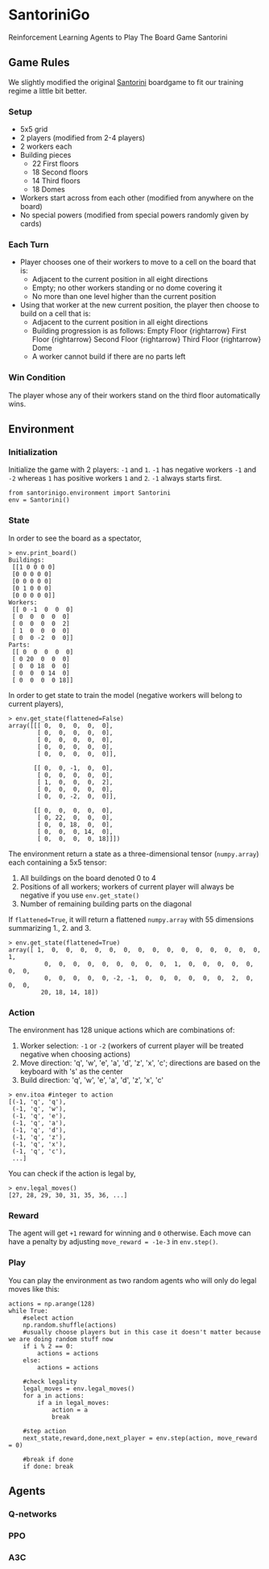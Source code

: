 # SantoriniGo
Reinforcement Learning Agents to Play The Board Game Santorini

## Game Rules
We slightly modified the original [Santorini](https://boardgamegeek.com/boardgame/194655/santorini) boardgame to fit our training regime a little bit better.

### Setup
* 5x5 grid
* 2 players (modified from 2-4 players)
* 2 workers each
* Building pieces
    * 22 First floors
    * 18 Second floors
    * 14 Third floors
    * 18 Domes
* Workers start across from each other (modified from anywhere on the board)
* No special powers (modified from special powers randomly given by cards)

### Each Turn
* Player chooses one of their workers to move to a cell on the board that is:
    * Adjacent to the current position in all eight directions
    * Empty; no other workers standing or no dome covering it
    * No more than one level higher than the current position
* Using that worker at the new current position, the player then choose to build on a cell that is:
    * Adjacent to the current position in all eight directions
    * Building progression is as follows: Empty Floor \{rightarrow} First Floor \{rightarrow} Second Floor \{rightarrow} Third Floor \{rightarrow} Dome
    * A worker cannot build if there are no parts left
    
### Win Condition
The player whose any of their workers stand on the third floor automatically wins.

## Environment

### Initialization

Initialize the game with 2 players: `-1` and `1`. `-1` has negative workers `-1` and `-2` whereas `1` has positive workers `1` and `2`. `-1` always starts first.

```
from santorinigo.environment import Santorini
env = Santorini()
```

### State

In order to see the board as a spectator,

```
> env.print_board()
Buildings:
 [[1 0 0 0 0]
 [0 0 0 0 0]
 [0 0 0 0 0]
 [0 1 0 0 0]
 [0 0 0 0 0]]
Workers:
 [[ 0 -1  0  0  0]
 [ 0  0  0  0  0]
 [ 0  0  0  0  2]
 [ 1  0  0  0  0]
 [ 0  0 -2  0  0]]
Parts:
 [[ 0  0  0  0  0]
 [ 0 20  0  0  0]
 [ 0  0 18  0  0]
 [ 0  0  0 14  0]
 [ 0  0  0  0 18]]
```

In order to get state to train the model (negative workers will belong to current players),

```
> env.get_state(flattened=False)
array([[[ 0,  0,  0,  0,  0],
        [ 0,  0,  0,  0,  0],
        [ 0,  0,  0,  0,  0],
        [ 0,  0,  0,  0,  0],
        [ 0,  0,  0,  0,  0]],

       [[ 0,  0, -1,  0,  0],
        [ 0,  0,  0,  0,  0],
        [ 1,  0,  0,  0,  2],
        [ 0,  0,  0,  0,  0],
        [ 0,  0, -2,  0,  0]],

       [[ 0,  0,  0,  0,  0],
        [ 0, 22,  0,  0,  0],
        [ 0,  0, 18,  0,  0],
        [ 0,  0,  0, 14,  0],
        [ 0,  0,  0,  0, 18]]])
```

The environment return a state as a three-dimensional tensor (`numpy.array`) each containing a 5x5 tensor:
1. All buildings on the board denoted 0 to 4
2. Positions of all workers; workers of current player will always be negative if you use `env.get_state()`
3. Number of remaining building parts on the diagonal

If `flattened=True`, it will return a flattened `numpy.array` with 55 dimensions summarizing 1., 2. and 3.

```
> env.get_state(flattened=True)
array([ 1,  0,  0,  0,  0,  0,  0,  0,  0,  0,  0,  0,  0,  0,  0,  0,  1,
          0,  0,  0,  0,  0,  0,  0,  0,  0,  1,  0,  0,  0,  0,  0,  0,  0,
          0,  0,  0,  0,  0, -2, -1,  0,  0,  0,  0,  0,  0,  2,  0,  0,  0,
         20, 18, 14, 18])
```

### Action

The environment has 128 unique actions which are combinations of:
1. Worker selection: `-1` or `-2` (workers of current player will be treated negative when choosing actions)
2. Move direction: 'q', 'w', 'e', 'a', 'd', 'z', 'x', 'c'; directions are based on the keyboard with 's' as the center
3. Build direction: 'q', 'w', 'e', 'a', 'd', 'z', 'x', 'c'

```
> env.itoa #integer to action
[(-1, 'q', 'q'),
 (-1, 'q', 'w'),
 (-1, 'q', 'e'),
 (-1, 'q', 'a'),
 (-1, 'q', 'd'),
 (-1, 'q', 'z'),
 (-1, 'q', 'x'),
 (-1, 'q', 'c'),
 ...]
```

You can check if the action is legal by,

```
> env.legal_moves()
[27, 28, 29, 30, 31, 35, 36, ...]
```

### Reward
The agent will get `+1` reward for winning and `0` otherwise. Each move can have a penalty by adjusting `move_reward = -1e-3` in `env.step()`. 

### Play

You can play the environment as two random agents who will only do legal moves like this:

```
actions = np.arange(128)
while True:
    #select action
    np.random.shuffle(actions)
    #usually choose players but in this case it doesn't matter because we are doing random stuff now
    if i % 2 == 0: 
        actions = actions
    else:
        actions = actions

    #check legality
    legal_moves = env.legal_moves()
    for a in actions:
        if a in legal_moves:
            action = a
            break

    #step action
    next_state,reward,done,next_player = env.step(action, move_reward = 0)

    #break if done
    if done: break
```

## Agents

### Q-networks

### PPO

### A3C
